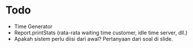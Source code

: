 # Todo
- Time Generator
- Report.printStats (rata-rata waiting time customer, idle time server, dll.)
- Apakah sistem perlu diisi dari awal? Pertanyaan dari soal di slide.
